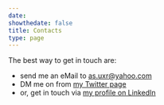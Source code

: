 ```yaml
---
date: 
showthedate: false
title: Contacts
type: page
---
```


The best way to get in touch are:

+ send me an eMail to [as.uxr@yahoo.com](mailto:as.uxr@yahoo.com)
+ DM me on from [my Twitter page](https://www.twitter.com/And_Scalco)
+ or, get in touch via [my profile on LinkedIn](https://www.linkedin.com/in/andreascalco/)

